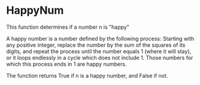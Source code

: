 # HappyNum
This function determines if a number n is "happy"

A happy number is a number defined by the following process: Starting with any positive integer, replace the 
number by the sum of the squares of its digits, and repeat the process until the number equals 1 (where it will 
stay), or it loops endlessly in a cycle which does not include 1. Those numbers for which this process ends in 1
are happy numbers.

The function returns True if n is a happy number, and False if not.


